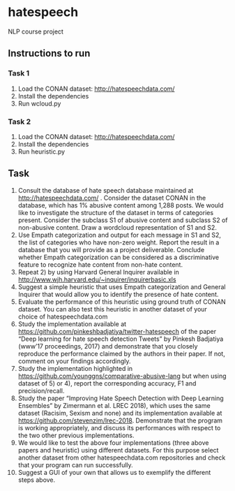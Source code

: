 # hatespeech
NLP course project

## Instructions to run
### Task 1
1. Load the CONAN dataset: http://hatespeechdata.com/
2. Install the dependencies
3. Run wcloud.py

### Task 2
1. Load the CONAN dataset: http://hatespeechdata.com/
2. Install the dependencies
3. Run heuristic.py

## Task
1. Consult the database of hate speech database maintained at http://hatespeechdata.com/ . Consider the dataset CONAN in the database, which has 1% abusive content among 1,288 posts. We would like to investigate the structure of the dataset in terms of categories present. Consider the subclass S1 of abusive content and subclass S2 of non-abusive content. Draw a wordcloud representation of S1 and S2.
2. Use Empath categorization and output for each message in S1 and S2, the list of categories who have non-zero weight. Report the result in a database that you will provide as a project deliverable. Conclude whether Empath categorization can be considered as a discriminative feature to recognize hate content from non-hate content.
3. Repeat 2) by using Harvard General Inquirer available in http://www.wjh.harvard.edu/~inquirer/inquirerbasic.xls
4. Suggest a simple heuristic that uses Empath categorization and General Inquirer that would allow you to identify the presence of hate content.
5. Evaluate the performance of this heuristic using ground truth of CONAN dataset.  You can also test this heuristic in another dataset of your choice of hatespeechdata.com 
6. Study the implementation available at https://github.com/pinkeshbadjatiya/twitter-hatespeech of the paper “Deep learning for hate speech detection Tweets” by Pinkesh Badjatiya (www’17 proceedings, 2017) and demonstrate that you closely reproduce the performance claimed by the authors in their paper. If not, comment on your findings accordingly. 
7. Study the implementation highlighted in https://github.com/younggns/comparative-abusive-lang but when using dataset of 5) or 4), report the corresponding accuracy, F1 and precision/recall.
8. Study the paper “Improving Hate Speech Detection with Deep Learning Ensembles” by Zimermann et al. LREC 2018), which uses the same dataset (Racisim, Sexism and none) and its implementation available at https://github.com/stevenzim/lrec-2018. Demonstrate that the program is working appropriately, and discuss its performances with respect to the two other previous implementations. 
9. We would like to test the above four implementations (three above papers and heuristic) using different datasets. For this purpose select another dataset from other hatespeechdata.com repositories and check that your program can run successfully.
10. Suggest a GUI of your own that allows us to exemplify the different steps above.
